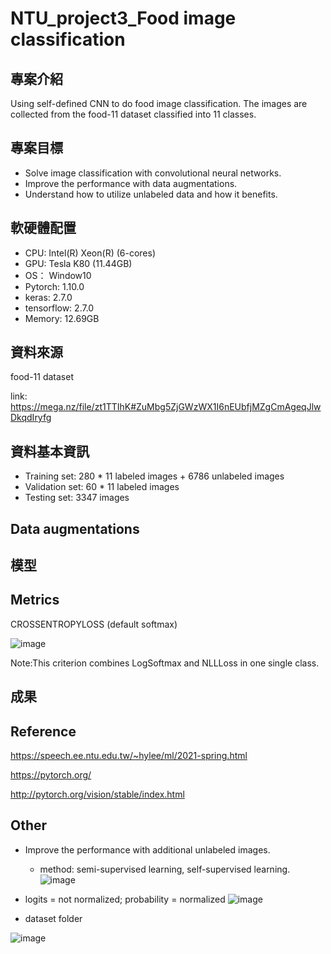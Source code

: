 # NTU_project3_Food image classification

## 專案介紹
Using self-defined CNN to do food image classification. The images are collected from the food-11 dataset classified into 11 classes.

## 專案目標
* Solve image classification with convolutional neural networks.
* Improve the performance with data augmentations.
* Understand how to utilize unlabeled data and how it benefits.
## 軟硬體配置
* CPU: Intel(R) Xeon(R) (6-cores)
* GPU: Tesla K80 (11.44GB)
* OS： Window10
* Pytorch: 1.10.0
* keras: 2.7.0
* tensorflow: 2.7.0
* Memory: 12.69GB
## 資料來源
food-11 dataset

link: https://mega.nz/file/zt1TTIhK#ZuMbg5ZjGWzWX1I6nEUbfjMZgCmAgeqJlwDkqdIryfg
## 資料基本資訊
* Training set: 280 * 11 labeled images + 6786 unlabeled images
* Validation set: 60 * 11 labeled images
* Testing set: 3347 images

## Data augmentations


## 模型

## Metrics
CROSSENTROPYLOSS (default softmax)

![image](https://user-images.githubusercontent.com/77257138/149958939-32579188-252f-4b12-8a86-459ebfb48422.png)

Note:This criterion combines LogSoftmax and NLLLoss in one single class.
## 成果

## Reference
https://speech.ee.ntu.edu.tw/~hylee/ml/2021-spring.html

https://pytorch.org/

http://pytorch.org/vision/stable/index.html

## Other 
* Improve the performance with additional unlabeled images. 
  * method: semi-supervised learning, self-supervised learning.
![image](https://user-images.githubusercontent.com/77257138/149956555-31a16df8-a4fb-45b9-9a63-4403f827570a.png)

* logits = not normalized; probability = normalized
![image](https://user-images.githubusercontent.com/77257138/149957107-3734efc9-1314-48bd-bea6-2c70359c142a.png)

* dataset folder

![image](https://user-images.githubusercontent.com/77257138/150145669-8f37d64e-75e1-43b6-ae86-80f4a388d17a.png)
